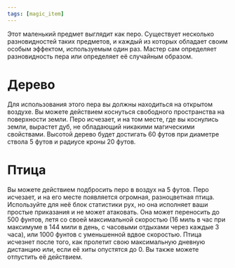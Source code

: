 ```yaml
---
tags: [magic_item]
---
```


Этот маленький предмет выглядит как перо. Существует несколько разновидностей таких предметов, и каждый из которых обладает своим особым эффектом, используемым один раз. Мастер сам определяет разновидность пера или определяет её случайным образом.

# Дерево

Для использования этого пера вы должны находиться на открытом воздухе. Вы можете действием коснуться свободного пространства на поверхности земли. Перо исчезает, и на том месте, где вы коснулись земли, вырастет дуб, не обладающий никакими магическими свойствами. Высотой дерево будет достигать 60 футов при диаметре ствола 5 футов и радиусе кроны 20 футов.

# Птица

Вы можете действием подбросить перо в воздух на 5 футов. Перо исчезает, и на его месте появляется огромная, разноцветная птица. Используйте для неё блок статистики рух, но она исполняет ваши простые приказания и не может атаковать. Она может переносить до 500 фунтов, летя со своей максимальной скоростью (16 миль в час при максимуме в 144 мили в день, с часовыми отдыхами через каждые 3 часа), или 1000 фунтов с уменьшенной вдвое скоростью. Птица исчезнет после того, как пролетит свою максимальную дневную дистанцию или, если её хиты опустятся до 0. Вы также можете отпустить её действием.

